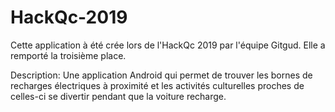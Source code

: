 # HackQc-2019

Cette application à été crée lors de l'HackQc 2019 par l'équipe Gitgud.
Elle a remporté la troisième place.

Description:
Une application Android qui permet de trouver les bornes de recharges électriques à proximité et les activités culturelles proches de celles-ci se divertir pendant que la voiture recharge.
